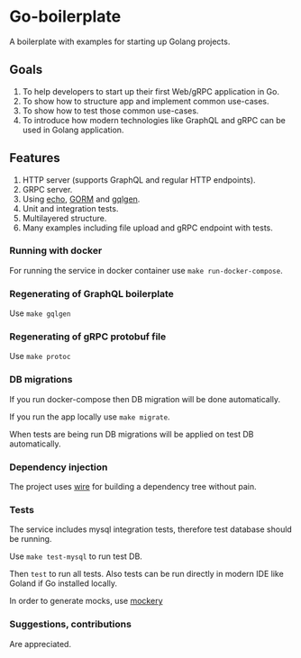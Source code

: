 # Go-boilerplate
A boilerplate with examples for starting up Golang projects.

## Goals
1. To help developers to start up their first Web/gRPC application in Go.
2. To show how to structure app and implement common use-cases.
3. To show how to test those common use-cases.
4. To introduce how modern technologies like GraphQL and gRPC can be used in Golang application.

## Features
1. HTTP server (supports GraphQL and regular HTTP endpoints).
2. GRPC server.
3. Using [echo](https://echo.labstack.com), [GORM](https://gorm.io/index.html) and [gqlgen](https://gqlgen.com/getting-started/).
4. Unit and integration tests.
5. Multilayered structure.
6. Many examples including file upload and gRPC endpoint with tests.

### Running with docker
For running the service in docker container use ```make run-docker-compose```.

### Regenerating of GraphQL boilerplate
Use ```make gqlgen```

### Regenerating of gRPC protobuf file
Use ```make protoc```

### DB migrations
If you run docker-compose then DB migration will be done automatically.

If you run the app locally use ```make migrate```.

When tests are being run DB migrations will be applied on test DB automatically.

### Dependency injection
The project uses [wire](https://github.com/google/wire/blob/main/docs/guide.md) for building a dependency tree without pain.

### Tests
The service includes mysql integration tests, therefore test database should be running.

Use ```make test-mysql``` to run test DB.

Then ```test``` to run all tests. Also tests can be run directly in modern IDE like Goland if Go installed locally.

In order to generate mocks, use [mockery](https://github.com/vektra/mockery)

### Suggestions, contributions
Are appreciated.